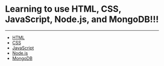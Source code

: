 <h1>Learning to use HTML, CSS, JavaScript, Node.js, and MongoDB!!!</h1>
<hr>
<ul>
  <li><a href='html'>HTML</a></li>
  <li><a href='css'>CSS</a></li>
  <li><a href='JS'>JavaScript</a></li>
  <li><a href='node'>Node.js</a></li>
  <li><a href='ex_1'>MongoDB</a></li>
</ul>
